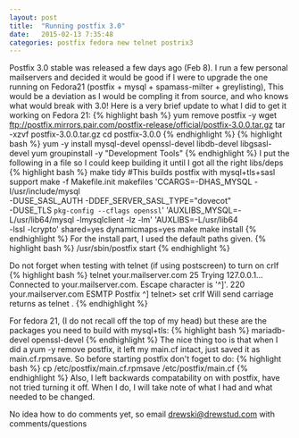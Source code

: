```yaml
---
layout: post
title:  "Running postfix 3.0"
date:   2015-02-13 7:35:48
categories: postfix fedora new telnet postrix3
---
```

Postfix 3.0 stable was released a few days ago (Feb 8). I run a few personal mailservers and decided it would be good if I were to upgrade the one running on Fedora21 (postfix + mysql + spamass-milter + greylisting), This would be a deviation as I would be compling it from source, and who knows what would break with 3.0! Here is a very brief update to what I did to get it working on Fedora 21:
{% highlight bash %}
yum remove postfix -y
wget ftp://postfix.mirrors.pair.com/postfix-release/official/postfix-3.0.0.tar.gz
tar -xzvf postfix-3.0.0.tar.gz
cd postfix-3.0.0
{% endhighlight %}
{% highlight bash %}
yum -y install mysql-devel openssl-devel libdb-devel libgsasl-devel
yum groupinstall -y "Development Tools"
{% endhighlight %}
I put the following in a file so I could keep building it until I got all the right libs/deps
{% highlight bash %}
make tidy
#This builds postfix with mysql+tls+sasl support
make -f Makefile.init makefiles 'CCARGS=-DHAS_MYSQL -I/usr/include/mysql\
-DUSE_SASL_AUTH -DDEF_SERVER_SASL_TYPE=\"dovecot\"\
-DUSE_TLS `pkg-config --cflags openssl`'  'AUXLIBS_MYSQL=-L/usr/lib64/mysql -lmysqlclient -lz -lm' 'AUXLIBS=-L/usr/lib64\
-lssl -lcrypto'  shared=yes dynamicmaps=yes
make
make install
{% endhighlight %}
For the install part, I used the default paths given.
{% highlight bash %}
/usr/sbin/postfix start
{% endhighlight %}

Do not forget when testing with telnet (if using postscreen) to turn on crlf
{% highlight bash %}
telnet your.mailserver.com 25
Trying 127.0.0.1...
Connected to your.mailserver.com.
Escape character is '^]'.
220 your.mailserver.com ESMTP Postfix
^]
telnet> set crlf
Will send carriage returns as telnet <CR><LF>.
{% endhighlight %}

For fedora 21, (I do not recall off the top of my head) but these are the packages you need to build with mysql+tls:
{% highlight bash %}
mariadb-devel
openssl-devel
{% endhighlight %}
The nice thing too is that when I did a yum -y remove postfix, it left my main.cf intact, just saved it as main.cf.rpmsave. So before starting postfix don't foget to do:
{% highlight bash %}
cp /etc/postfix/main.cf.rpmsave /etc/postfix/main.cf
{% endhighlight %}
Also, I left backwards compatability on with postfix, have not tried turning it off. When I do, I will take note of what I had and what needed to be changed.

No idea how to do comments yet, so email [drewski@drewstud.com](mailto:drewski@drewstud.com) with comments/questions
